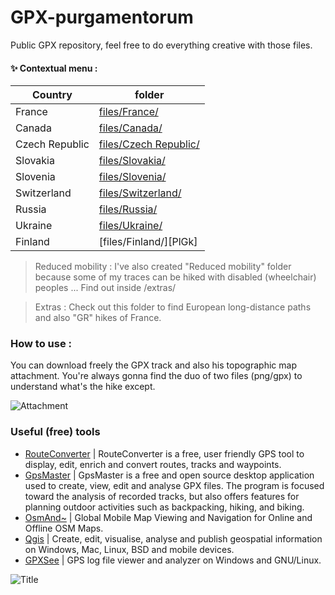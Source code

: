 # GPX-purgamentorum
Public GPX repository, feel free to do everything creative with those files. 

#### ✨ Contextual menu :
| Country | folder |
| ------ | ------ |
| France | [files/France/][PlDb] |
| Canada | [files/Canada/][PlGh] |
| Czech Republic | [files/Czech Republic/][PlGd] |
| Slovakia | [files/Slovakia/][PlOd] |
| Slovenia | [files/Slovenia/][PlMe] |
| Switzerland | [files/Switzerland/][PlGa] |
| Russia | [files/Russia/][PlGz] |
| Ukraine | [files/Ukraine/][PlGm] |
| Finland | [files/Finland/][PlGk] |

> Reduced mobility : I've also created "Reduced mobility" folder because some of my traces can be hiked with disabled (wheelchair) peoples ... Find out inside /extras/

> Extras : Check out this folder to find European long-distance paths and also "GR" hikes of France.

### How to use : 
You can download freely the GPX track and also his topographic map attachment. You're always gonna find the duo of two files (png/gpx) to understand what's the hike except.

![Attachment](https://www.morgandemus.fr/wp-content/uploads/2022/03/image.png "Attachment example")

### Useful (free) tools
- [RouteConverter] | RouteConverter is a free, user friendly GPS tool to display, edit, enrich and convert routes, tracks and waypoints.
- [GpsMaster] | GpsMaster is a free and open source desktop application used to create, view, edit and analyse GPX files. The program is focused toward the analysis of recorded tracks, but also offers features for planning outdoor activities such as backpacking, hiking, and biking. 
- [OsmAnd~] | Global Mobile Map Viewing and Navigation for Online and Offline OSM Maps.
- [Qgis] | Create, edit, visualise, analyse and publish geospatial information on Windows, Mac, Linux, BSD and mobile devices.
- [GPXSee] | GPS log file viewer and analyzer on Windows and GNU/Linux.

![Title](https://www.morgandemus.fr/wp-content/uploads/2021/07/Title.png "Owner logo")

   [RouteConverter]: <https://routeconverter.de/>
   [GpsMaster]: <https://wiki.openstreetmap.org/wiki/GpsMaster>
   [OsmAnd~]: <https://osmand.net/>
   [Qgis]: <https://www.qgis.org/>
   [GPXSee]: <https://github.com/tumic0/GPXSee>

   [PlDb]: <https://github.com/BeruNoir/GPX-purgamentorum/tree/main/files/France/>
   [PlGh]: <https://github.com/BeruNoir/GPX-purgamentorum/tree/main/files/Canada/>
   [PlGd]: <https://github.com/BeruNoir/GPX-purgamentorum/tree/main/files/Czech%20Republic/>
   [PlOd]: <https://github.com/BeruNoir/GPX-purgamentorum/tree/main/files/Slovakia/>
   [PlMe]: <https://github.com/BeruNoir/GPX-purgamentorum/tree/main/files/Slovenia/>
   [PlGa]: <https://github.com/BeruNoir/GPX-purgamentorum/tree/main/files/Switzerland/>
   [PlGz]: <https://github.com/BeruNoir/GPX-purgamentorum/tree/main/files/Russia/>
   [PlGm]: <https://github.com/BeruNoir/GPX-purgamentorum/tree/main/files/Ukraine/>
   [PlGd]: <https://github.com/BeruNoir/GPX-purgamentorum/tree/main/files/Finland/>
